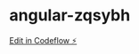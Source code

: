 # angular-zqsybh

[Edit in Codeflow ⚡️](https://stackblitz.com/~/github.com/abdallahaymen/angular-zqsybh)